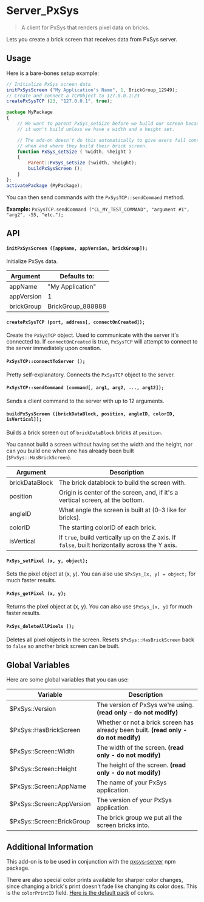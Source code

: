 # Server_PxSys
> A client for PxSys that renders pixel data on bricks.


Lets you create a brick screen that receives data from PxSys server.


## Usage

Here is a bare-bones setup example:

```js
// Initialize PxSys screen data
initPxSysScreen ("My Application's Name", 1, BrickGroup_12949);
// Create and connect a TCPObject to 127.0.0.1:23
createPxSysTCP (23, "127.0.0.1", true);

package MyPackage
{
	// We want to parent PxSys_setSize before we build our screen because
	// it won't build unless we have a width and a height set.

	// The add-on doesn't do this automatically to give users full control of
	// when and where they build their brick screen.
	function PxSys_setSize ( %width, %height )
	{
		Parent::PxSys_setSize (%width, %height);
		buildPxSysScreen ();
	}
};
activatePackage (MyPackage);

```

You can then send commands with the `PxSysTCP::sendCommand` method.

**Example:** `PxSysTCP.sendCommand ("CL_MY_TEST_COMMAND", "argument #1", "arg2", -55, "etc.");`



## API


#### `initPxSysScreen ([appName, appVersion, brickGroup]);`

Initialize PxSys data.

| Argument | Defaults to: |
| -------- | ------------ |
| appName  | "My Application" |
| appVersion | 1 |
| brickGroup | BrickGroup_888888 |


#### `createPxSysTCP (port, address[, connectOnCreated]);`

Create the `PxSysTCP` object.  Used to communicate with the server it's connected to.  If `connectOnCreated` is true, `PxSysTCP` will attempt to connect to the server immediately upon creation.


#### `PxSysTCP::connectToServer ();`

Pretty self-explanatory.  Connects the `PxSysTCP` object to the server.


#### `PxSysTCP::sendCommand (command[, arg1, arg2, ..., arg12]);`

Sends a client command to the server with up to 12 arguments.


#### `buildPxSysScreen ([brickDataBlock, position, angleID, colorID, isVertical]);`

Builds a brick screen out of `brickDataBlock` bricks at `position`.

You cannot build a screen without having set the width and the height, nor can you build one when one has already been built (`$PxSys::HasBrickScreen`).

| Argument | Description |
| -------- | ------------ |
| brickDataBlock  | The brick datablock to build the screen with. |
| position | Origin is center of the screen, and, if it's a vertical screen, at the bottom. |
| angleID | What angle the screen is built at (0–3 like for bricks). |
| colorID | The starting colorID of each brick. |
| isVertical | If `true`, build vertically up on the Z axis.  If `false`, built horizontally across the Y axis. |


#### `PxSys_setPixel (x, y, object);`

Sets the pixel object at (x, y).  You can also use `$PxSys_[x, y] = object;` for much faster results.


#### `PxSys_getPixel (x, y);`

Returns the pixel object at (x, y).  You can also use `$PxSys_[x, y]` for much faster results.


#### `PxSys_deleteAllPixels ();`

Deletes all pixel objects in the screen.  Resets `$PxSys::HasBrickScreen` back to `false` so another brick screen can be built.


## Global Variables

Here are some global variables that you can use:

| Variable | Description |
| -------- | ------------ |
| $PxSys::Version | The version of PxSys we're using.  **(read only - do not modify)** |
| $PxSys::HasBrickScreen | Whether or not a brick screen has already been built.  **(read only - do not modify)** |
| $PxSys::Screen::Width | The width of the screen.  **(read only - do not modify)** |
| $PxSys::Screen::Height | The height of the screen.  **(read only - do not modify)**  |
| $PxSys::Screen::AppName | The name of your PxSys application. |
| $PxSys::Screen::AppVersion | The version of your PxSys application. |
| $PxSys::Screen::BrickGroup | The brick group we put all the screen bricks into. |


## Additional Information

This add-on is to be used in conjunction with the [pxsys-server](https://npmjs.org/package/pxsys-server) npm package.

There are also special color prints available for sharper color changes, since changing a brick's print doesn't fade like changing its color does.  This is the `colorPrintID` field.  [Here is the default pack](https://github.com/Electrk/Print_PxSys_Default) of colors.
